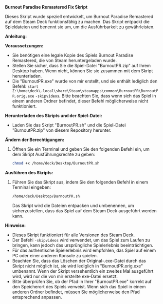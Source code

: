 **Burnout Paradise Remastered Fix Skript**

Dieses Skript wurde speziell entwickelt, um Burnout Paradise Remastered auf dem Steam Deck funktionsfähig zu machen. Das Skript entpackt die Spieldateien und benennt sie um, um die Ausführbarkeit zu gewährleisten.

**Anleitung:**

**Voraussetzungen:**
- Sie benötigen eine legale Kopie des Spiels Burnout Paradise Remastered, die von Steam heruntergeladen wurde.
- Stellen Sie sicher, dass Sie die Spiel-Datei "BurnoutPR.zip" auf Ihrem Desktop haben. Wenn nicht, können Sie sie zusammen mit dem Skript herunterladen.
- Die "BurnoutPR.exe" wurde von mir erstellt, und sie enthält lediglich den Befehl: `start Z:\home\deck\.local\share\Steam\steamapps\common\BurnoutPR\BurnoutPR.orig.exe` `-skipvideos`. Bitte beachten Sie, dass wenn sich das Spiel in einem anderen Ordner befindet, dieser Befehl möglicherweise nicht funktioniert.

**Herunterladen des Skripts und der Spiel-Datei:**
- Laden Sie das Skript "BurnoutPR.sh" und die Spiel-Datei "BurnoutPR.zip" von diesem Repository herunter.

**Ändern der Berechtigungen:**
1. Öffnen Sie ein Terminal und geben Sie den folgenden Befehl ein, um dem Skript Ausführungsrechte zu geben:
    ```bash
    chmod +x /home/deck/Desktop/BurnoutPR.sh
    ```

**Ausführen des Skripts:**
1. Führen Sie das Skript aus, indem Sie den folgenden Befehl in einem Terminal eingeben:
    ```bash
    /home/deck/Desktop/BurnoutPR.sh
    ```
    Das Skript wird die Dateien entpacken und umbenennen, um sicherzustellen, dass das Spiel auf dem Steam Deck ausgeführt werden kann.

**Hinweise:**
- Dieses Skript funktioniert für alle Versionen des Steam Deck.
- Der Befehl `-skipvideos` wird verwendet, um das Spiel zum Laufen zu bringen, kann jedoch das ursprüngliche Spielerlebnis beeinträchtigen.
- Für das authentische Spielerlebnis wird empfohlen, das Spiel auf einem PC oder einer anderen Konsole zu spielen.
- Beachten Sie, dass das Löschen der Original-.exe-Datei durch das Skript nicht möglich ist, sie wird lediglich in "BurnoutPR.orig.exe" umbenannt. Wenn der Skript versehentlich ein zweites Mal ausgeführt wird, wird nur die von mir erstellte exe-Datei ersetzt.
- Bitte überprüfen Sie, ob der Pfad in Ihrer "BurnoutPR.exe" korrekt auf den Speicherort des Spiels verweist. Wenn sich das Spiel in einem anderen Ordner befindet, müssen Sie möglicherweise den Pfad entsprechend anpassen.
